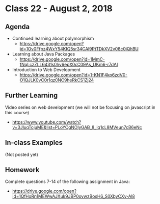 # Class 22 - August 2, 2018

## Agenda

* Continued learning about polymorphism
  * https://drive.google.com/open?id=1Ov0Ffpz4WxY54KIQ5sr34CAl9PtTDkXV2v08c0iQhBU
* Learning about Java Packages
  * https://drive.google.com/open?id=1MmC-fNqLczZLL6431s0hv6epX0cC09As_UKm6-r7dAI
* Introduction to Web Development
  * https://drive.google.com/open?id=1-KN1F4kp6zdV0-O1QJLK0vC0r1qz0NC9heRkCS1Zj24

## Further Learning

Video series on web development (we will not be focusing on javascript in this course)
* https://www.youtube.com/watch?v=3JluqTojuME&list=PLoYCgNOIyGAB_8_iq1cL8MVeun7cB6eNc

## In-class Examples

(Not posted yet)

## Homework

Complete questions 7-14 of the following assignment in Java:
* https://drive.google.com/open?id=1QfHoRn1MEWwAJXuk9JBP0ovwzBosH6_S0XbyCXv-Al8